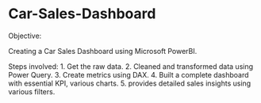 # Car-Sales-Dashboard

Objective:

Creating a  Car Sales Dashboard using Microsoft PowerBI.
         
Steps involved: 
         1. Get the raw data.
         2. Cleaned and transformed data using Power Query.
         3. Create metrics using DAX.
         4. Built a complete dashboard with essential KPI, various charts.
         5. provides detailed sales insights using various filters.
         
